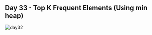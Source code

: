 ## Day 33 - Top K Frequent Elements (Using min heap)
![day32](https://github.com/user-attachments/assets/0d25959f-6c9f-4cb1-bdb1-2d01647a976b)
